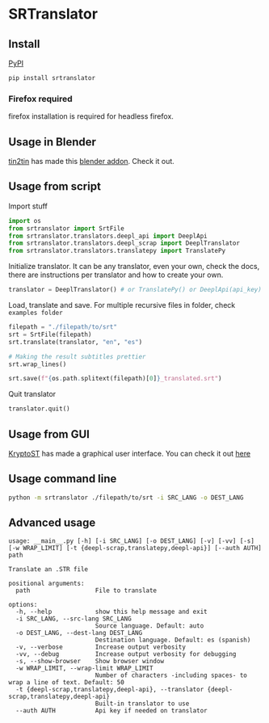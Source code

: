 # SRTranslator

## Install

[PyPI](https://pypi.org/project/srtranslator/)

```bash
pip install srtranslator
```
### Firefox required

firefox installation is required for headless firefox.

## Usage in Blender

[tin2tin](https://github.com/tin2tin) has made this [blender addon](https://github.com/tin2tin/import_subtitles). Check it out.

## Usage from script

Import stuff

```python
import os
from srtranslator import SrtFile
from srtranslator.translators.deepl_api import DeeplApi
from srtranslator.translators.deepl_scrap import DeeplTranslator
from srtranslator.translators.translatepy import TranslatePy
```

Initialize translator. It can be any translator, even your own, check the docs, there are instructions per translator and how to create your own.

```python
translator = DeeplTranslator() # or TranslatePy() or DeeplApi(api_key)
```

Load, translate and save. For multiple recursive files in folder, check `examples folder`

```python
filepath = "./filepath/to/srt"
srt = SrtFile(filepath)
srt.translate(translator, "en", "es")

# Making the result subtitles prettier
srt.wrap_lines()

srt.save(f"{os.path.splitext(filepath)[0]}_translated.srt")
```

Quit translator

```python
translator.quit()
```

## Usage from GUI

[KryptoST](https://github.com/KryptoST) has made a graphical user interface. You can check it out [here](https://github.com/KryptoST/SRTranslatorGUI)

## Usage command line

```bash
python -m srtranslator ./filepath/to/srt -i SRC_LANG -o DEST_LANG
```

## Advanced usage

```
usage: __main__.py [-h] [-i SRC_LANG] [-o DEST_LANG] [-v] [-vv] [-s] [-w WRAP_LIMIT] [-t {deepl-scrap,translatepy,deepl-api}] [--auth AUTH] path

Translate an .STR file

positional arguments:
  path                  File to translate

options:
  -h, --help            show this help message and exit
  -i SRC_LANG, --src-lang SRC_LANG
                        Source language. Default: auto
  -o DEST_LANG, --dest-lang DEST_LANG
                        Destination language. Default: es (spanish)
  -v, --verbose         Increase output verbosity
  -vv, --debug          Increase output verbosity for debugging
  -s, --show-browser    Show browser window
  -w WRAP_LIMIT, --wrap-limit WRAP_LIMIT
                        Number of characters -including spaces- to wrap a line of text. Default: 50
  -t {deepl-scrap,translatepy,deepl-api}, --translator {deepl-scrap,translatepy,deepl-api}
                        Built-in translator to use
  --auth AUTH           Api key if needed on translator
```
